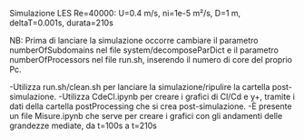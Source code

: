 Simulazione LES Re=40000: U=0.4 m/s, ni=1e-5 m²/s, D=1 m, deltaT=0.001s, durata=210s

NB: Prima di lanciare la simulazione occorre cambiare il parametro numberOfSubdomains nel file system/decomposeParDict e il parametro numberOfProcessors nel file run.sh, inserendo il numero di core del proprio Pc.

-Utilizza run.sh/clean.sh per lanciare la simulazione/ripulire la cartella post-simulazione.
-Utilizza CdeCl.ipynb per creare i grafici di Cl/Cd e y+, tramite i dati della cartella postProcessing che si crea post-simulazione.
-È presente un file Misure.ipynb che serve per creare i grafici con gli andamenti delle grandezze mediate, da t=100s a t=210s
